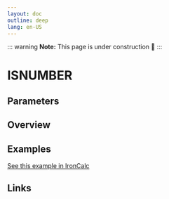 ```yaml
---
layout: doc
outline: deep
lang: en-US
---
```


::: warning
**Note:** This page is under construction 🚧
:::

# ISNUMBER

## Parameters

## Overview

## Examples

[See this example in IronCalc](https://app.ironcalc.com/?filename=isnumber)

## Links